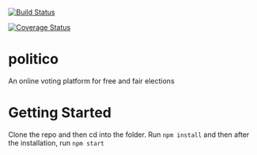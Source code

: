 [![Build Status](https://travis-ci.com/chuxmykel/politico.svg?branch=develop)](https://travis-ci.com/chuxmykel/politico)

[![Coverage Status](https://coveralls.io/repos/github/chuxmykel/politico/badge.svg?branch=ch-integrate-coverage-reporting-163643172)](https://coveralls.io/github/chuxmykel/politico?branch=ch-integrate-coverage-reporting-163643172)

# politico
An online voting platform for free and fair elections

# Getting Started
Clone the repo and then cd into the folder. Run ```npm install``` and then after the installation, run ```npm start```
